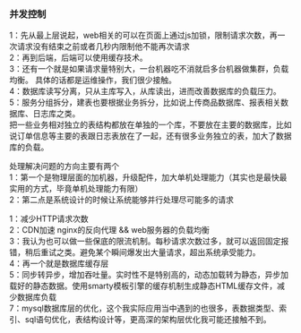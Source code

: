 ### 并发控制
1：先从最上层说起，web相关的可以在页面上通过js加锁，限制请求次数，再一次请求没有结束之前或者几秒内限制他不能再次请求  
2：再到后端，后端可以使用缓存技术。  
3：还有一个就是如果请求量特别大，一台机器吃不消就启多台机器做集群，负载均衡。 具体的话都是运维操作，我们很少接触。  
4：数据库读写分离，只从主库写入，从库读出，进而改善数据库的负载压力。  
5：服务分组拆分，建表也要根据业务拆分，比如说上传商品数据库、报表相关数据库、日志库之类。   
把一些业务相对独立的表结构都放在单独的一个库，不要放在主要的数据库，比如说订单信息等主要的表跟日志表放在了一起，还有很多业务独立的表，加大了数据库的负载。  


处理解决问题的方向主要有两个  
1：第一个是物理层面的加机器，升级配件，加大单机处理能力（其实也是最快最实用的方式，毕竟单机处理能力有限）  
2：第二点是系统设计的时候让系统能够并行处理尽可能多的请求  

1：减少HTTP请求次数  
2：CDN加速 nginx的反向代理 && web服务器的负载均衡  
3：我认为也可以做一些保底的限流机制。每秒请求次数过多，就可以返回固定报错，稍后重试之类。避免某个瞬间爆发出大量请求，超出系统承受能力。  
4：再一个就是数据库缓存层  
5：同步转异步，增加吞吐量。实时性不是特别高的，动态加载转为静态，异步加载好的静态数据。使用smarty模板引擎的缓存机制生成静态HTML缓存文件，减少数据库负载  
7：mysql数据库层的优化，这个我实际应用当中遇到的也很多，表数据类型、索引、sql语句优化，表结构设计等，更高深的架构层优化我可能还接触不到。  